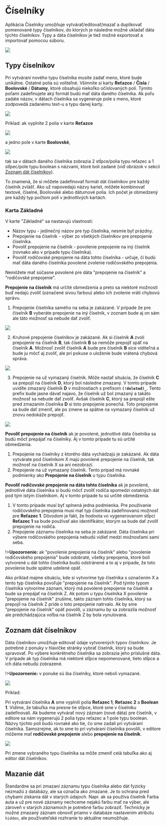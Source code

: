 # Číselníky

Aplikácia Číselníky umožňuje vytvárať/editovať/mazať a duplikovať pomenované typy číselníkov, do ktorých je následne možné ukladať dáta týchto číselníkov. Typy a dáta číselníkov je tiež možné exportovať a importovať pomocou súboru.

![](dataTable_enumType.png)

## Typy číselníkov

Pri vytváraní nového typu číselníka musíte zadať meno, ktoré bude unikátne. Ostatné polia sú voliteľné. Všimnite si karty **Reťazce** / **Čísla** / **Boolovské** / **Dátumy**, ktoré obsahujú niekoľko očíslovaných polí. Týmito poľami zadefinujete aký formát budú mať dáta daného číselníka. Ak poľu zadáte názov, v dátach číselníka sa vygeneruje pole s meno, ktoré zodpovedá zadanému text-u a typu danej karty.

![](editor_enumType.png)

Príklad: ak vyplníte 2 polia v karte **Reťazce**

![](editor_stringTab.png)

a jedno pole v karte **Boolovské**,

![](editor_booleanTab.png)

tak sa v dátach daného číselníka zobrazia 2 stĺpce/polia typu reťazec a 1 stĺpec/pole typu boolean s názvami, ktoré boli zadané (viď obrázok v sekcií [Zoznam dát číselníkov](#zoznam-dát-číselníkov)).

To znamená, že si môžete zadefinovať formát dát číselníkov pre každý číselník zvlášť. Ako už napovedajú názvy kariet, môžete kombinovať textové, číselné, Boolovské alebo dátumové polia. Ich počet je obmedzený pre každý typ počtom polí v jednotlivých kartách.

### Karta Základné

V karte "Základné" sa nastavujú vlastnosti:

- Názov typu - jedinečný názov pre typ číselníka, nesmie byť prázdny.
- Prepojenie na číselník - výber zo všetkých číselníkov pre prepojenie číselníka.
- Povoliť prepojenie na číselník - povolenie prepojenie na iný číselník (rovnako ako v prípade typu číselníka).
- Povoliť rodičovské prepojenie na dáta tohto číselníka - určuje, či budú mať dáta daného číselníka povolené zvolenie rodičovského prepojenia.

Nemôžete mať súčasne povolené pre dáta "prepojenie na číselník" a "rodičovské prepojenie".

**Prepojenie na číselník** má určité obmedzenia a preto sa niektoré možnosti buď nedajú zvoliť (označené sivou farbou) alebo ich zvolenie vráti chybovú správu.

1. Prepojenie číselníka samého na seba je zakázané. V prípade že pre číselník **B** vyberáte prepojenie na iný číselník, v zoznam bude aj on sám ale táto možnosť sa nebude dať zvoliť.

![](editor_select_1.png)

2. Kruhové prepojenie číselníkov je zakázané. Ak si číselník **A** zvolí prepojenie na číselník **B**, tak číselník **B** sa nemôže prepojiť späť na číselník **A**. Možnosť zvoliť číselník **A** bude pre číselník **B** síce viditeľná a bude ju môcť aj zvoliť, ale pri pokuse o uloženie bude vrátená chybová správa.

![](editor_select_2.png)

3. Prepojenie na už vymazaný číselník. Môže nastať situácia, že číselník **C** sa prepojil na číselník **D**, ktorý bol následne zmazaný. V tomto prípade uvidíte zmazaný číselník **D** v možnostiach s prefixom **`(!deleted)_`**. Tento prefix bude jasne dávať najavo, že číselník už bol zmazaný a takáto možnosť sa nebude dať zvoliť. Avšak číselník **C**, ktorý sa prepojil ešte pred zmazaním číselníka **D** si toto prepojenie ponechá. Toto prepojenie sa bude dať zmeniť, ale po zmene sa spätne na vymazaný číselník už znovu nedokáže prepojiť.

![](editor_select_3.png)

**Povoliť prepojenie na číselník** ak je povolené, jednotlivé dáta číselníka sa budú môcť prepájať na číselníky. Aj v tomto prípade tu sú určité obmedzenia.

1. Prepojenie na číselníky z ktorého dáta vychádzajú je zakázané. Ak dáta vytvárate pod číselníkom X majú povolené prepojenie na číselník, tak možnosť na číselník X sa ani nezobrazí.
2. Prepojenie na už vymazaný číselník. Tento prípad má rovnaké podmienky ako **Prepojenie na číselník** u typu číselníka.

**Povoliť rodičovské prepojenie na dáta tohto číselníka** ak je povolené, jednotlivé dáta číselníka si budú môcť zvoliť rodiča spomedzi ostatných dát pod tým istým číselníkom. Aj v tomto prípade tu sú určité obmedzenia.

1. V tomto prípade musí byť splnená jedna podmienka. Pre používanie rodičovského prepojenia musí mať typ číselníka zadefinovanú možnosť pre **Reťazec 1**. Dôvodom je fakt, že hodnota vo vygenerovanom stĺpci **Reťazec 1** sa bude používať ako identifikátor, ktorým sa bude dať zvoliť prepojenie na rodiča.
2. Prepojenie záznamu číselníka na seba je zakázané. Dáta číselníka pri výbere rodičovského prepojenia nebudú vidieť medzi možnosťami sami seba.

!>**Upozornenie:** ak "povolenie prepojenia na číselník" alebo "povolenie rodičovského prepojenia" bude odobraté, všetky prepojenia, ktoré boli vytvorené u dát tohto číselníka budú odstránené a to aj v prípade, že toto povolenie bude spätne udelené opäť.

Ako príklad majme situáciu, kde si vytvoríme typ číselníka s označením X a tento typ číselníka povoľuje "prepojenie na číselník". Pod týmto typom číselníka vytvoríme záznam, ktorý má povolené prepojenie na číselník a bude sa prepájať na číselník Z. Ak potom u typu číselníka X povolenie "prepojenie na číselník" zrušíme, takto záznam tohto číselníka, ktorý sa prepojil na číselník Z príde o toto prepojenie natrvalo. Ak by sme  "prepojenie na číselník" opäť povolili, u záznamu by sa zobrazila možnosť ale predchádzajúca voľba na číselník Z by bola vynulovaná.

## Zoznam dát číselníkov

Dáta číselníkov umožňuje editovať údaje vytvorených typov číselníkov. Je potrebné z ponuky v hlavičke stránky vybrať číselník, ktorý sa bude spravovať. Po výbere konkrétneho číselníka sa zobrazia jeho príslušné dáta. V prípade ak typ číselníka má niektoré stĺpce nepomenované, tieto stĺpce a ich dáta nebudú zobrazené.

!>**Upozornenie:** v ponuke sú iba číselníky, ktoré neboli vymazané.

![](dataTable_enumData.png)

Príklad:

Pri vytváraní číselníka **A** sme vyplnili polia **Reťazec 1**, **Reťazec 2** a **Boolean 1**. Vidíme, že tabuľka ma presne tie stĺpce, ktoré sme v číselníku zadefinovali. Ak budeme vytvárať nový záznam (nové dáta) pre číselník, v editore sa nám vygenerujú 2 polia typu reťazec a 1 pole typu boolean. Názvy týchto polí budú rovnaké ako tie, čo sme zadali pri vytváraní číselníka. Samozrejme, ak to sme to pri vytváraní číselníka povolili, v editore môžeme mať **rodičovské prepojenie** alebo **prepojenie na číselník**.

![](editor_enumData.png)

Pri zmene vybraného typu číselníka sa môže zmeniť celá tabuľka ako aj editor dát číselníkov.

## Mazanie dát

Štandardne sa pri zmazaní záznamu typu číselníka alebo dát fyzicky nezmažú z databázy, ale sa označia ako zmazané. Je to ochrana pred chybami získania dát v starých údajoch. Napr. ak sa používa číselník Farba auta a už pre nové záznamy nechceme nejakú farbu mať na výber, ale zároveň v starých záznamoch je potrebné farbu zobraziť. Technicky je možné zmazaný záznam obnoviť priamo v databáze nastavením atribútu ```hidden```, ale používateľské rozhranie to aktuálne neumožňuje.